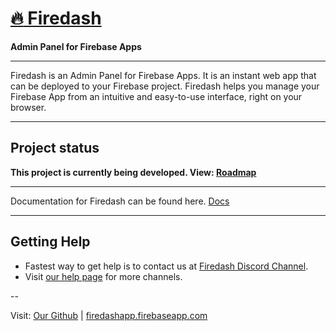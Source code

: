 # [:fire: Firedash](https://nikahmadz.github.io/Firedash/)
**Admin Panel for Firebase Apps**

---

Firedash is an Admin Panel for Firebase Apps. It is an instant web app that can be deployed to your Firebase project. Firedash helps you manage your Firebase App from an intuitive and easy-to-use interface, right on your browser.

---

## Project status

**This project is currently being developed. View: [Roadmap](https://github.com/nikahmadz/Firedash/wiki/project-roadmap)**

---

Documentation for Firedash can be found here. [Docs](https://nikahmadz.github.io/Firedash/docs/)

---

## Getting Help

- Fastest way to get help is to contact us at [Firedash Discord Channel](https://discord.gg/Xk4DJHs).
- Visit [our help page]() for more channels.

--

Visit: [Our Github](https://github.com/nikahmadz/Firedash) | [firedashapp.firebaseapp.com](https://firedashapp.firebaseapp.com/)

